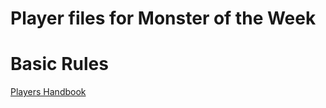 # Player files for Monster of the Week

# Basic Rules
[Players Handbook](/e22990e/motw+players+handbook.pdf)
